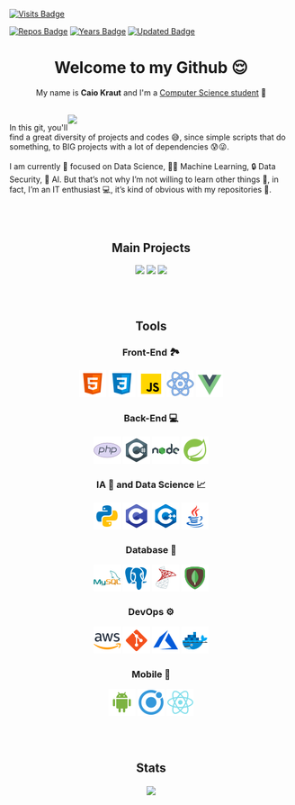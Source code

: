 [![Visits Badge](https://badges.pufler.dev/visits/Krauzy/Krauzy)](https://badges.pufler.dev)

[![Repos Badge](https://badges.pufler.dev/repos/Krauzy)](https://badges.pufler.dev)
[![Years Badge](https://badges.pufler.dev/years/Krauzy)](https://badges.pufler.dev)
[![Updated Badge](https://badges.pufler.dev/updated/Krauzy/Krauzy)](https://badges.pufler.dev)
<h1 align="center">Welcome to my Github 😌</h1>
<p align="center">My name is <b>Caio Kraut</b> and I'm a <u>Computer Science student</u> 👾</p>

<br>

<img src="https://github-readme-stats.vercel.app/api?username=Krauzy&show_icons=true" align="right" width="400">
<p>In this git, you'll find a great diversity of projects and codes 😅, since simple scripts that do something, to BIG projects with a lot of dependencies 😰😜.<br><br>I am currently 🧐 focused on Data Science, 👨‍💻 Machine Learning, 🔒 Data Security, 🤖 AI. But that’s not why I’m not willing to learn other things 🧑, in fact, I’m an IT enthusiast 💻, it’s kind of obvious with my repositories 🧩.</p>

<br>
<br>

<h2 align="center">Main Projects</h2>

<p align="center">
  <a href="https://github.com/Krauzy/CEmaP"><img src="https://github-readme-stats.vercel.app/api/pin/?username=Krauzy&repo=CemaP" width="300"></a>
  <a href="https://github.com/Krauzy/8-puzzle"><img src="https://github-readme-stats.vercel.app/api/pin/?username=Krauzy&repo=8-puzzle" width="300"></a>
  <a href="https://github.com/Krauzy/git-commit-bomb"><img src="https://github-readme-stats.vercel.app/api/pin/?username=Krauzy&repo=git-commit-bomb" width="300"></a>
</p>

<br>
<br>

<h2 align="center">Tools</h2>

<h3 align="center">Front-End 🏞️</h3>
<p align="center">
 <a href="https://developer.mozilla.org/en-US/docs/Web/HTML"><img src="https://github.com/Krauzy/Krauzy/blob/main/logos_programming/html.png"></a>
 <a href="https://developer.mozilla.org/en-US/docs/Web/CSS"><img src="https://github.com/Krauzy/Krauzy/blob/main/logos_programming/css.png"></a>
 <a href="https://developer.mozilla.org/en-US/docs/Web/JavaScript"><img src="https://github.com/Krauzy/Krauzy/blob/main/logos_programming/JS.png"></a>
 <a href="https://reactjs.org"><img src="https://github.com/Krauzy/Krauzy/blob/main/logos_programming/react.png"></a>
 <a href="https://vuejs.org"><img src="https://github.com/Krauzy/Krauzy/blob/main/logos_programming/vue.png"></a>
</p>

<h3 align="center">Back-End 💻</h3>
<p align="center">
 <a href="https://www.php.net/"><img src="https://github.com/Krauzy/Krauzy/blob/main/logos_programming/php.png"></a>
 <a href="https://docs.microsoft.com/en-us/dotnet/csharp/"><img src="https://github.com/Krauzy/Krauzy/blob/main/logos_programming/c%23.png"></a>
 <a href="https://nodejs.org/en/"><img src="https://github.com/Krauzy/Krauzy/blob/main/logos_programming/nodejs.png"></a>
 <a href="https://spring.io/projects/spring-boot"><img src="https://github.com/Krauzy/Krauzy/blob/main/logos_programming/spring.png"></a>
</p>

<h3 align="center">IA 🤖 and Data Science 📈</h3>
<p align="center">
 <a href="https://www.python.org/"><img src="https://github.com/Krauzy/Krauzy/blob/main/logos_programming/python.png"></a>
 <a href="https://docs.microsoft.com/en-us/cpp/c-language/?view=msvc-160"><img src="https://github.com/Krauzy/Krauzy/blob/main/logos_programming/c.png"></a>
 <a href="https://docs.microsoft.com/en-us/cpp/?view=msvc-160"><img src="https://github.com/Krauzy/Krauzy/blob/main/logos_programming/cpp.png"></a>
 <a href="https://www.java.com/en/"><img src="https://github.com/Krauzy/Krauzy/blob/main/logos_programming/java.png"></a>
</p>

<h3 align="center">Database 💾</h3>
<p align="center">
 <a href="https://www.mysql.com/"><img src="https://github.com/Krauzy/Krauzy/blob/main/logos_programming/mysql.png"></a>
 <a href="https://www.postgresql.org/"><img src="https://github.com/Krauzy/Krauzy/blob/main/logos_programming/postgresql.png"></a>
 <a href="https://www.microsoft.com/en-us/sql-server?rtc=1"><img src="https://github.com/Krauzy/Krauzy/blob/main/logos_programming/ms-sql-server.png"></a>
 <a href="https://www.mongodb.com/"><img src="https://github.com/Krauzy/Krauzy/blob/main/logos_programming/mongo.png"></a>
</p>

<h3 align="center">DevOps ⚙️</h3>
<p align="center">
 <a href="https://aws.amazon.com/?nc1=h_ls"><img src="https://github.com/Krauzy/Krauzy/blob/main/logos_programming/AWS.png"></a>
 <a href="https://git-scm.com/"><img src="https://github.com/Krauzy/Krauzy/blob/main/logos_programming/git.png"></a>
 <a href="https://azure.microsoft.com/en-us/"><img src="https://github.com/Krauzy/Krauzy/blob/main/logos_programming/azure.png"></a>
 <a href="https://www.docker.com/"><img src="https://github.com/Krauzy/Krauzy/blob/main/logos_programming/icons8-docker-48.png"></a>
</p>

<h3 align="center">Mobile 📱</h3>
<p align="center">
 <a href="https://www.android.com/intl/en/"><img src="https://github.com/Krauzy/Krauzy/blob/main/logos_programming/android.png"></a>
 <a href="https://ionicframework.com/"><img src="https://github.com/Krauzy/Krauzy/blob/main/logos_programming/ionic.png"></a>
 <a href="https://reactnative.dev/"><img src="https://github.com/Krauzy/Krauzy/blob/main/logos_programming/react-native.png"></a>
</p>

<br>
<br>

<h2 align="center">Stats</h2>
<p align="center">
  <img align="center" src="https://github-readme-stats.vercel.app/api/top-langs/?username=Krauzy&langs_count=8" width="300px">
</p>

